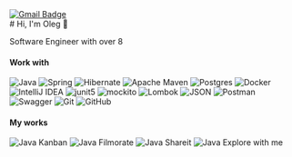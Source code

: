 <div id="badges"  align="left">
  <a href="mailto:vasilvedev@mail.ru"><img src="https://img.shields.io/badge/Gmail-red?style=flat&logo=gmail&logoColor=white" alt="Gmail Badge"></img></a>
</div>
# Hi, I'm Oleg 👋

Software Engineer with over 8

#### Work with
![Java](https://img.shields.io/badge/java-orange.svg?style=for-the-badge&logo=openjdk&logoColor=white)
![Spring](https://img.shields.io/badge/spring-%236DB33F.svg?style=for-the-badge&logo=spring&logoColor=white)
![Hibernate](https://img.shields.io/badge/Hibernate-59666C?style=for-the-badge&logo=Hibernate&logoColor=white)
![Apache Maven](https://img.shields.io/badge/Apache%20Maven-C71A36?style=for-the-badge&logo=Apache%20Maven&logoColor=white)
![Postgres](https://img.shields.io/badge/postgres-%23316192.svg?style=for-the-badge&logo=postgresql&logoColor=white)
![Docker](https://img.shields.io/badge/docker-%230db7ed.svg?style=for-the-badge&logo=docker&logoColor=white)
![IntelliJ IDEA](https://img.shields.io/badge/IntelliJIDEA-000000.svg?style=for-the-badge&logo=intellij-idea&logoColor=white)
![junit5](https://img.shields.io/badge/junit-399b34?style=for-the-badge&logo=junit5&logoColor=white)
![mockito](https://img.shields.io/badge/mockito-399b34?style=for-the-badge&logo=mockito5&logoColor=white)
![Lombok](https://img.shields.io/badge/Lombok-red?style=for-the-badge&logo=Lombok&logoColor=white)
![JSON](https://img.shields.io/badge/json-59666C?style=for-the-badge&logo=json&logoColor=white)
![Postman](https://img.shields.io/badge/Postman-FF6C37?style=for-the-badge&logo=postman&logoColor=white) 
![Swagger](https://img.shields.io/badge/-Swagger-%23Clojure?style=for-the-badge&logo=swagger&logoColor=white)
![Git](https://img.shields.io/badge/git-%23F05033.svg?style=for-the-badge&logo=git&logoColor=white)
![GitHub](https://img.shields.io/badge/github-%23121011.svg?style=for-the-badge&logo=github&logoColor=white)

#### My works
![Java Kanban](https://github.com/olegfxf/java-kanban)
![Java Filmorate](https://github.com/olegfxf/java-filmorate)
![Java Shareit](https://github.com/olegfxf/java-shareit)
![Java Explore with me](https://github.com/olegfxf/java-explore-with-me)
